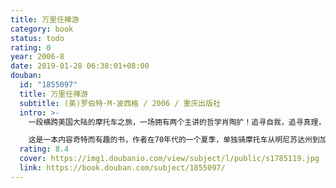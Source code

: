 ```yaml
---
title: 万里任禅游
category: book
status: todo
rating: 0
year: 2006-8
date: 2019-01-28 06:38:01+08:00
douban:
  id: "1855097"
  title: 万里任禅游
  subtitle: (美)罗伯特·M·波西格 / 2006 / 重庆出版社
  intro: >-
    一段横跨美国大陆的摩托车之旅，一场拥有两个主讲的哲学肖陶扩！追寻自我，追寻真理，追寻生命的深层价值！本书在被120家出版社拒绝后终于出版，立即成为超级畅销书，第一年即销售达百余万册，而且在之后十余年一直居于畅销书排行榜之列，并被美国读书界选为70年代最有影响力的十本书之一。本书讲述了作者在70年代的一个夏季，单独骑摩托车从明尼苏达州到加州，走遍穷乡僻壤，将所见所闻所感所思，行文优美、简洁而动人。

    这是一本内容奇特而有趣的书，作者在70年代的一个夏季，单独骑摩托车从明尼苏达州到加州，走遍穷乡僻壤，将所见所闻所感所思向他十一岁的儿子倾吐，中间透露了他对生命真相、生存本质的看法，行文优美、简洁而动人。文中，作者诊断了种种社会病态，试图为心灵空虚的现代人提供治疗的方法：他认为现代人已经为事业、为赚钱远离了自己，变成机器，忘记自己是人。西方世界的二分法或二元论，如人文与科技、精神与物质、神秘主义与机械论、艺术与工业、心灵与机械、东方与西方等都是此书中所批评的基本问题。本书在美国及世界十余个国家已被看作当代的经典，并曾被《时代》周刊评为70年代十本最有影响力的书之一。
  rating: 8.4
  cover: https://img1.doubanio.com/view/subject/l/public/s1785119.jpg
  link: https://book.douban.com/subject/1855097/
---
```



